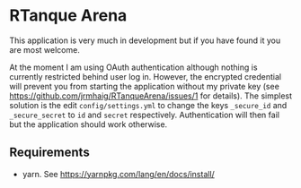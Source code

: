 # RTanque Arena

This application is very much in development but if you have found it you are
most welcome.

At the moment I am using OAuth authentication although nothing is currently
restricted behind user log in. However, the encrypted credential will prevent
you from starting the application without my private key (see
https://github.com/jrmhaig/RTanqueArena/issues/1 for details). The simplest
solution is the edit `config/settings.yml` to change the keys `_secure_id` and
`_secure_secret` to `id` and `secret` respectively. Authentication will then
fail but the application should work otherwise.

## Requirements

* yarn. See https://yarnpkg.com/lang/en/docs/install/
